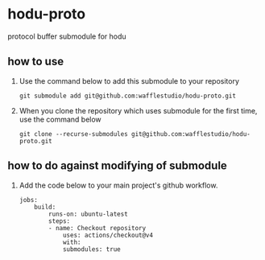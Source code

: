 # hodu-proto
protocol buffer submodule for hodu

## how to use
1. Use the command below to add this submodule to your repository

    ```
    git submodule add git@github.com:wafflestudio/hodu-proto.git
    ```

2. When you clone the repository which uses submodule for the first time, use the command below

    ```
    git clone --recurse-submodules git@github.com:wafflestudio/hodu-proto.git
    ```

## how to do against modifying of submodule
1. Add the code below to your main project's github workflow. 
    ```
    jobs:
        build:
            runs-on: ubuntu-latest
            steps:
            - name: Checkout repository
                uses: actions/checkout@v4
                with:
                submodules: true  
    ```



